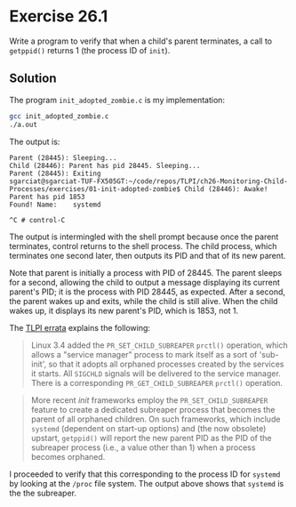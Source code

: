 # Exercise 26.1

Write a program to verify that when a child's parent terminates, a call to `getppid()` returns
1 (the process ID of `init`).

## Solution

The program `init_adopted_zombie.c` is my implementation:

```bash
gcc init_adopted_zombie.c
./a.out
```

The output is:

```
Parent (28445): Sleeping...
Child (28446): Parent has pid 28445. Sleeping...
Parent (28445): Exiting
sgarciat@sgarciat-TUF-FX505GT:~/code/repos/TLPI/ch26-Monitoring-Child-Processes/exercises/01-init-adopted-zombie$ Child (28446): Awake! Parent has pid 1853
Found! Name:	systemd

^C # control-C
```

The output is intermingled with the shell prompt because once the parent terminates, control
returns to the shell process. The child process, which terminates one second later, then
outputs its PID and that of its new parent.

Note that parent is initially a process with PID of 28445. The parent sleeps for a second, allowing
the child to output a message displaying its current parent's PID; it is the process with PID 28445,
as expected. After a second, the parent wakes up and exits, while the child is still alive. When the
child wakes up, it displays its new parent's PID, which is 1853, not 1.

The [TLPI errata](https://man7.org/tlpi/errata/index.html) explains the following:

>Linux 3.4 added the `PR_SET_CHILD_SUBREAPER` `prctl()` operation, which allows a "service manager" process to mark itself as a sort of 'sub-init', so that it adopts all orphaned processes created by the services it starts. All `SIGCHLD` signals will be delivered to the service manager. There is a corresponding `PR_GET_CHILD_SUBREAPER` `prctl()` operation.

>More recent *init* frameworks employ the `PR_SET_CHILD_SUBREAPER` feature to create a dedicated subreaper process that becomes the parent of all orphaned children. On such frameworks, which include `systemd` (dependent on start-up options) and (the now obsolete) upstart, `getppid()` will report the new parent PID as the PID of the subreaper process (i.e., a value other than 1) when a process becomes orphaned.

I proceeded to verify that this corresponding to the process ID for `systemd` by looking at the `/proc`
file system. The output above shows that `systemd` is the the subreaper.
